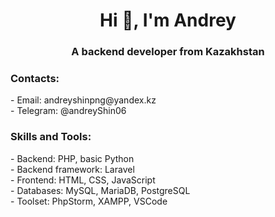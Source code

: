 <h1 align="center">Hi 👋, I'm Andrey</h1>
<h3 align="center">A backend developer from Kazakhstan</h3>

<h3 align="left">Contacts:</h3>
<p align="left">
  - Email: andreyshinpng@yandex.kz<br>
  - Telegram: @andreyShin06
</p>

<h3 align="left">Skills and Tools:</h3>
- Backend: PHP, basic Python<br>
- Backend framework: Laravel<br>
- Frontend: HTML, CSS, JavaScript<br>
- Databases: MySQL, MariaDB, PostgreSQL<br>
- Toolset: PhpStorm, XAMPP, VSCode
